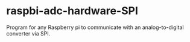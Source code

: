 # raspbi-adc-hardware-SPI
Program for any Raspberry pi to communicate with an analog-to-digital converter via SPI.
